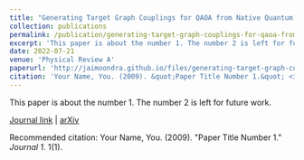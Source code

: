```yaml
---
title: "Generating Target Graph Couplings for QAOA from Native Quantum Hardware Couplings"
collection: publications
permalink: /publication/generating-target-graph-couplings-for-qaoa-from-native-quantum-hardware-couplings
excerpt: 'This paper is about the number 1. The number 2 is left for future work.'
date: 2022-07-21
venue: 'Physical Review A'
paperurl: 'http://jaimoondra.github.io/files/generating-target-graph-couplings-for-qaoa-from-native-quantum-hardware-couplings.pdf'
citation: 'Your Name, You. (2009). &quot;Paper Title Number 1.&quot; <i>Journal 1</i>. 1(1).'
---
```

This paper is about the number 1. The number 2 is left for future work.

[Journal link](https://journals.aps.org/pra/accepted/73070Nd5L0115d1069351877aa84261a48288c856) |
[arXiv](https://arxiv.org/abs/2011.08165)


Recommended citation: Your Name, You. (2009). "Paper Title Number 1." <i>Journal 1</i>. 1(1).
